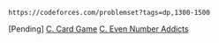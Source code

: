 `https://codeforces.com/problemset?tags=dp,1300-1500`

[Pending]
[C. Card Game](https://codeforces.com/problemset/problem/1739/C)
[C. Even Number Addicts](https://codeforces.com/problemset/problem/1738/C)
